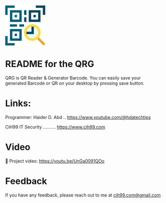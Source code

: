 ![Logo](https://raw.githubusercontent.com/CiH99ITSecurity/QRG-Barcode/refs/heads/main/QRGBarcode.png)

README for the QRG
===========================
QRG is QR Reader & Generator Barcode. You can easily save your generated Barcode or QR on your desktop by pressing save button.

Links:
======
Programmer: Haider D. Abd .. https://www.youtube.com/@hdatechtips

CiH99 IT Security .......... https://www.cih99.com

Video
=========
🔗 Project video: https://youtu.be/UnGa0091QOo

Feedback
==========
If you have any feedback, please reach out to me at cih99.com@gmail.com
